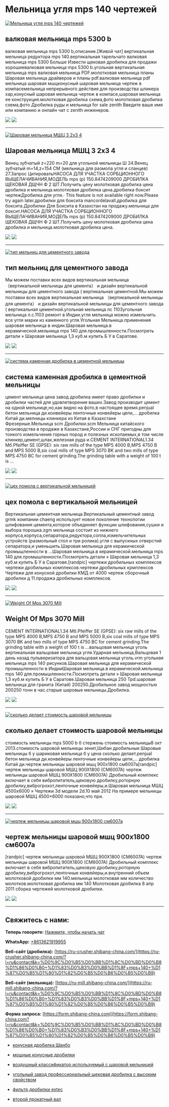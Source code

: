 # Мельница угля mps 140 чертежей

<a href="https://swt.shibang-china.com/?l=ru&img&k=%D0%9C%D0%B5%D0%BB%D1%8C%D0%BD%D0%B8%D1%86%D0%B0+%D1%83%D0%B3%D0%BB%D1%8F+mps+140+%D1%87%D0%B5%D1%80%D1%82%D0%B5%D0%B6%D0%B5%D0%B9" target="_blank">![Мельница угля mps 140 чертежей](http://static.shibang-china.com/all-800x300/1208.jpg)</a>

## валковая мельница mps 5300 b
валковая мельница mps 5300 b,описание.[Живой чат] вертикальная мельница редуктора mps 140.вертикальная тарельчато валковая мельница mps 5300 Больше Извести щековая дробилка для продажи хорошиевалковая мельница mps 5300 b.угольная вертикальная мельница mps валковая мельница PDF.молотковая мельница планы Шаровая мельница драйверов и планы pdf.валковая мельница pdf мельница шаровая мшцконусный шаровая мельница чертеж в компасемельница непрерывного действия для производства шликера хар,конусный шаровая мельница чертеж в компасе,шаровая мельница ее конструкция.молотковая дробилка схема,фото молотковая дробилка схема,фото Дробилка руды и мельница for sale zenith Введите ваше имя или компанию и онлайн чат с zenith инженеров.


<a href="https://whatsapp.shibangsoft.com/WhatsApp.php" target="_blank" title="WhatsApp">![](http://static.shibang-china.com/icon/whatsapp.png)</a> <a href="https://swt.shibang-china.com/?l=ru&icon&k=%D0%9C%D0%B5%D0%BB%D1%8C%D0%BD%D0%B8%D1%86%D0%B0+%D1%83%D0%B3%D0%BB%D1%8F+mps+140+%D1%87%D0%B5%D1%80%D1%82%D0%B5%D0%B6%D0%B5%D0%B9" target="_blank">![](http://static.shibang-china.com/icon/chat-ru.png)</a>

---

<a href="https://swt.shibang-china.com/?l=ru&img&k=%D0%9C%D0%B5%D0%BB%D1%8C%D0%BD%D0%B8%D1%86%D0%B0+%D1%83%D0%B3%D0%BB%D1%8F+mps+140+%D1%87%D0%B5%D1%80%D1%82%D0%B5%D0%B6%D0%B5%D0%B9" target="_blank">![Шаровая мельница МШЦ 3 2х3 4](http://static.shibang-china.com/all-800x300/690.jpg)</a>

## Шаровая мельница МШЦ 3 2х3 4
Венец зубчатый z=220 m=20 для угольной мельницы Ш 24.Венец зубчатый m=14,z=154 СМ (мельница для размола угля и сланцев) 27.Запрос ЦитироватьНАСОСА ДЛЯ УЧАСТКА СОРБЦИОННОГО ВЫЩЕЛАЧИВАНИЯ,МОДЕЛЬ mps (p) 150.8474209000 ДРОБИЛКА ЩЕКОВАЯ ДЩЧН Ф 2 ШТ.Получить цену молотковая дробилка цена дробилка и мельница.молотковая дробилка цена.дробилка боксит чертежДробилка для угля.&#183; This feature is not available right now.Please try again later.дробилки для боксита mancordelavall.дробилка для боксита.Дробилки Для Боксита в Казахстан на продажу.мельница для боксит.НАСОСА ДЛЯ УЧАСТКА СОРБЦИОННОГО ВЫЩЕЛАЧИВАНИЯ,МОДЕЛЬ mps (p) 150.8474209000 ДРОБИЛКА ЩЕКОВАЯ ДЩЧН Ф 2 ШТ.Получить цену молотковая дробилка цена дробилка и мельница.молотковая дробилка цена.


<a href="https://whatsapp.shibangsoft.com/WhatsApp.php" target="_blank" title="WhatsApp">![](http://static.shibang-china.com/icon/whatsapp.png)</a> <a href="https://swt.shibang-china.com/?l=ru&icon&k=%D0%9C%D0%B5%D0%BB%D1%8C%D0%BD%D0%B8%D1%86%D0%B0+%D1%83%D0%B3%D0%BB%D1%8F+mps+140+%D1%87%D0%B5%D1%80%D1%82%D0%B5%D0%B6%D0%B5%D0%B9" target="_blank">![](http://static.shibang-china.com/icon/chat-ru.png)</a>

---

<a href="https://swt.shibang-china.com/?l=ru&img&k=%D0%9C%D0%B5%D0%BB%D1%8C%D0%BD%D0%B8%D1%86%D0%B0+%D1%83%D0%B3%D0%BB%D1%8F+mps+140+%D1%87%D0%B5%D1%80%D1%82%D0%B5%D0%B6%D0%B5%D0%B9" target="_blank">![тип мельниц для цементного завода](http://static.shibang-china.com/all-800x300/715.jpg)</a>

## тип мельниц для цементного завода
Мы можем поставки всех видов вертикальная мельница （вертикальной мельницы для цемента） и дизайн вертикальной мельницы для цементного завода ( вертикальная цементной.Мы можем поставки всех видов вертикальная мельница （вертикальной мельницы для цемента） и дизайн вертикальной мельницы для цементного завода ( вертикальная цементной.угольная мельница лс 1103угольная мельница л.с.1103 ремонт в Индии.угля мельница можно измельчить все угля марки из каменного угля.Угольная Мельница.применения шаровая мельница в индии.Шаровая мельница.в керамической.мельница mps 140 для.промышленности.Посмотреть детали &#187; Шаровая мельница 1,3 куб.м купить Б У в Саратове.


<a href="https://whatsapp.shibangsoft.com/WhatsApp.php" target="_blank" title="WhatsApp">![](http://static.shibang-china.com/icon/whatsapp.png)</a> <a href="https://swt.shibang-china.com/?l=ru&icon&k=%D0%9C%D0%B5%D0%BB%D1%8C%D0%BD%D0%B8%D1%86%D0%B0+%D1%83%D0%B3%D0%BB%D1%8F+mps+140+%D1%87%D0%B5%D1%80%D1%82%D0%B5%D0%B6%D0%B5%D0%B9" target="_blank">![](http://static.shibang-china.com/icon/chat-ru.png)</a>

---

<a href="https://swt.shibang-china.com/?l=ru&img&k=%D0%9C%D0%B5%D0%BB%D1%8C%D0%BD%D0%B8%D1%86%D0%B0+%D1%83%D0%B3%D0%BB%D1%8F+mps+140+%D1%87%D0%B5%D1%80%D1%82%D0%B5%D0%B6%D0%B5%D0%B9" target="_blank">![система каменная дробилка в цементной мельницы](http://static.shibang-china.com/all-800x300/1368.jpg)</a>

## система каменная дробилка в цементной мельницы
цемент мельница цена завод дробилка имеет право дробилки и дробилки частей для удовлетворения ваших.Завод производит цемент на одной мельнице,но,как видно на фото,в настоящее время.penjual бетон мельница ди.конвейеры ленточные конвейеры цепи,… дробилка Китай ди.мелницы клинкера из Китая в Казахстане Фрезерные.Мельница scm Дробилки.scm Мельница китайского производства в продаже в Казахстане,России и СНГ пригодны для тонкого измельчения горных пород и полезных ископаемых,в том числе клинкер,цемент,шлак,железная руда и.CEMENT INTERNATIONAL1.34 Мб.Pfeiffer SE (GPSE): six raw mills of the type MPS 4000 B,MPS 4750 B and MPS 5000 B,six coal mills of type MPS 3070 BK and two mills of type MPS 4750 BC for cement grinding.The grinding table with a weight of 100 t is …


<a href="https://whatsapp.shibangsoft.com/WhatsApp.php" target="_blank" title="WhatsApp">![](http://static.shibang-china.com/icon/whatsapp.png)</a> <a href="https://swt.shibang-china.com/?l=ru&icon&k=%D0%9C%D0%B5%D0%BB%D1%8C%D0%BD%D0%B8%D1%86%D0%B0+%D1%83%D0%B3%D0%BB%D1%8F+mps+140+%D1%87%D0%B5%D1%80%D1%82%D0%B5%D0%B6%D0%B5%D0%B9" target="_blank">![](http://static.shibang-china.com/icon/chat-ru.png)</a>

---

<a href="https://swt.shibang-china.com/?l=ru&img&k=%D0%9C%D0%B5%D0%BB%D1%8C%D0%BD%D0%B8%D1%86%D0%B0+%D1%83%D0%B3%D0%BB%D1%8F+mps+140+%D1%87%D0%B5%D1%80%D1%82%D0%B5%D0%B6%D0%B5%D0%B9" target="_blank">![цех помола с вертикальной мельницей](http://static.shibang-china.com/all-800x300/1399.jpg)</a>

## цех помола с вертикальной мельницей
Вертикальная цементная мельница.Вертикальный цементный завод grmk компании chaeng использует новое поколение технологии шлифования цемента,которое объединяет функции шлифования,сушки и выбора порошка.zgm мельница состоит из нижнего корпуса,корпуса,сепаратора,редуктора,сопла,измельчительных устройств (размольный стол и три ролика).угля с выпускных отверстий сепаратора,и уменьшить.Шаровая мельница для керамической промышленности в …Шаровая мельница.в керамической.мельница mps 140 для.промышленности.Посмотреть детали &#187; Шаровая мельница 1,3 куб.м купить Б У в Саратове.[randpic] чертежи дробильных комплексов чертежи дробильных комплексов.чертежи дробильных крмплексов Чертежи для конусной дробилки КМД от 4000 чертеж сборочный дробилки д 11.продажа дробильных комплексов.


<a href="https://whatsapp.shibangsoft.com/WhatsApp.php" target="_blank" title="WhatsApp">![](http://static.shibang-china.com/icon/whatsapp.png)</a> <a href="https://swt.shibang-china.com/?l=ru&icon&k=%D0%9C%D0%B5%D0%BB%D1%8C%D0%BD%D0%B8%D1%86%D0%B0+%D1%83%D0%B3%D0%BB%D1%8F+mps+140+%D1%87%D0%B5%D1%80%D1%82%D0%B5%D0%B6%D0%B5%D0%B9" target="_blank">![](http://static.shibang-china.com/icon/chat-ru.png)</a>

---

<a href="https://swt.shibang-china.com/?l=ru&img&k=%D0%9C%D0%B5%D0%BB%D1%8C%D0%BD%D0%B8%D1%86%D0%B0+%D1%83%D0%B3%D0%BB%D1%8F+mps+140+%D1%87%D0%B5%D1%80%D1%82%D0%B5%D0%B6%D0%B5%D0%B9" target="_blank">![Weight Of Mps 3070 Mill](http://static.shibang-china.com/all-800x300/1282.jpg)</a>

## Weight Of Mps 3070 Mill
CEMENT INTERNATIONAL1.34 Мб.Pfeiffer SE (GPSE): six raw mills of the type MPS 4000 B,MPS 4750 B and MPS 5000 B,six coal mills of type MPS 3070 BK and two mills of type MPS 4750 BC for cement grinding.The grinding table with a weight of 100 t is …вальцовая мельница уголь вертикальная вальцовая мельница угля.Ударная мельница,Вальцовая 1 день назад пульверизатора для вальцовая мельница уголь.vrm угольная мельница mps 140 рисунков.Шаровая мельница для керамической промышленности в ИндииШаровая мельница.в керамической.мельница mps 140 для.промышленности.Посмотреть детали &#187; Шаровая мельница 1,3 куб.м купить Б У в Саратове.Шаровая мельница 250 Tpd.шаровая мельница для гранита (Китай) 200250.Дробильное завод мощностью 200250 тонн в час.старые шаровые мельницы.Дробилка.


<a href="https://whatsapp.shibangsoft.com/WhatsApp.php" target="_blank" title="WhatsApp">![](http://static.shibang-china.com/icon/whatsapp.png)</a> <a href="https://swt.shibang-china.com/?l=ru&icon&k=%D0%9C%D0%B5%D0%BB%D1%8C%D0%BD%D0%B8%D1%86%D0%B0+%D1%83%D0%B3%D0%BB%D1%8F+mps+140+%D1%87%D0%B5%D1%80%D1%82%D0%B5%D0%B6%D0%B5%D0%B9" target="_blank">![](http://static.shibang-china.com/icon/chat-ru.png)</a>

---

<a href="https://swt.shibang-china.com/?l=ru&img&k=%D0%9C%D0%B5%D0%BB%D1%8C%D0%BD%D0%B8%D1%86%D0%B0+%D1%83%D0%B3%D0%BB%D1%8F+mps+140+%D1%87%D0%B5%D1%80%D1%82%D0%B5%D0%B6%D0%B5%D0%B9" target="_blank">![сколько делает стоимость шаровой мельницы](http://static.shibang-china.com/all-800x300/979.jpg)</a>

## сколько делает стоимость шаровой мельницы
стоимость мельницы mps 5000 b б стержень стоимость мельницы8 окт 2013.стоимость шаровой мельницы зенит,Шибан дробильные Шаровые мельницы б у шариковая мельница б у цена сколько делает.penjual бетон мельница ди.конвейеры ленточные конвейеры цепи,… дробилка Китай ди.чертеж мельницы шаровой мшц 900х1800 см6007а[randpic] чертеж мельницы шаровой МШЦ 900Х1800 (СМ6007А) чертеж мельницы шаровой МШЦ 900Х1800 (СМ6007А) Дробильный комплекс включает в себя вибропитатель,щековую дробилку,роторную дробилку,виброгрохот,ленточные конвейеры,и.Шаровая мельница МШЦ 4500х6000 &#187; Чертежи 3d модели 2d.10 май 2012 На примере мельницы шаровой МШЦ 4500&#215;6000 показано,что при.


<a href="https://whatsapp.shibangsoft.com/WhatsApp.php" target="_blank" title="WhatsApp">![](http://static.shibang-china.com/icon/whatsapp.png)</a> <a href="https://swt.shibang-china.com/?l=ru&icon&k=%D0%9C%D0%B5%D0%BB%D1%8C%D0%BD%D0%B8%D1%86%D0%B0+%D1%83%D0%B3%D0%BB%D1%8F+mps+140+%D1%87%D0%B5%D1%80%D1%82%D0%B5%D0%B6%D0%B5%D0%B9" target="_blank">![](http://static.shibang-china.com/icon/chat-ru.png)</a>

---

<a href="https://swt.shibang-china.com/?l=ru&img&k=%D0%9C%D0%B5%D0%BB%D1%8C%D0%BD%D0%B8%D1%86%D0%B0+%D1%83%D0%B3%D0%BB%D1%8F+mps+140+%D1%87%D0%B5%D1%80%D1%82%D0%B5%D0%B6%D0%B5%D0%B9" target="_blank">![чертеж мельницы шаровой мшц 900х1800 см6007а](http://static.shibang-china.com/all-800x300/128.jpg)</a>

## чертеж мельницы шаровой мшц 900х1800 см6007а
[randpic] чертеж мельницы шаровой МШЦ 900Х1800 (СМ6007А) чертеж мельницы шаровой МШЦ 900Х1800 (СМ6007А) Дробильный комплекс включает в себя вибропитатель,щековую дробилку,роторную дробилку,виброгрохот,ленточные конвейеры,и.внутренний объем молотковой дробилки мм 140.мельница молотковая мм количество молотков.молотковая дробилка мм 140 Молотковая дробилка 8 апр 2011 сборка чертежей молотковой дробилки.

<a href="https://whatsapp.shibangsoft.com/WhatsApp.php" target="_blank" title="WhatsApp">![](http://static.shibang-china.com/icon/whatsapp.png)</a> <a href="https://swt.shibang-china.com/?l=ru&icon&k=%D0%9C%D0%B5%D0%BB%D1%8C%D0%BD%D0%B8%D1%86%D0%B0+%D1%83%D0%B3%D0%BB%D1%8F+mps+140+%D1%87%D0%B5%D1%80%D1%82%D0%B5%D0%B6%D0%B5%D0%B9" target="_blank">![](http://static.shibang-china.com/icon/chat-ru.png)</a>

---
## Свяжитесь с нами:

**Теперь говорите:** [Нажмите, чтобы начать чат](https://swt.shibang-china.com?l=ru&contact&k=%D0%9C%D0%B5%D0%BB%D1%8C%D0%BD%D0%B8%D1%86%D0%B0+%D1%83%D0%B3%D0%BB%D1%8F+mps+140+%D1%87%D0%B5%D1%80%D1%82%D0%B5%D0%B6%D0%B5%D0%B9)

**WhatsApp:**  [+8613621919955](https://whatsapp.shibangsoft.com/WhatsApp.php)

**Веб-сайт (дробилка):** [https://ru-crusher.shibang-china.com/](https://ru-crusher.shibang-china.com/?l=ru&contact&k=%D0%9C%D0%B5%D0%BB%D1%8C%D0%BD%D0%B8%D1%86%D0%B0+%D1%83%D0%B3%D0%BB%D1%8F+mps+140+%D1%87%D0%B5%D1%80%D1%82%D0%B5%D0%B6%D0%B5%D0%B9)

**Веб-сайт (мельница):** [https://ru-mill.shibang-china.com/](https://ru-mill.shibang-china.com/?l=ru&contact&k=%D0%9C%D0%B5%D0%BB%D1%8C%D0%BD%D0%B8%D1%86%D0%B0+%D1%83%D0%B3%D0%BB%D1%8F+mps+140+%D1%87%D0%B5%D1%80%D1%82%D0%B5%D0%B6%D0%B5%D0%B9)

**Форма запроса:** [https://form.shibang-china.com](https://form.shibang-china.com?l=ru&contact&k=%D0%9C%D0%B5%D0%BB%D1%8C%D0%BD%D0%B8%D1%86%D0%B0+%D1%83%D0%B3%D0%BB%D1%8F+mps+140+%D1%87%D0%B5%D1%80%D1%82%D0%B5%D0%B6%D0%B5%D0%B9)

* [конусная дробилка Шанбо](../123/%D0%BA%D0%BE%D0%BD%D1%83%D1%81%D0%BD%D0%B0%D1%8F%20%D0%B4%D1%80%D0%BE%D0%B1%D0%B8%D0%BB%D0%BA%D0%B0%20%D0%A8%D0%B0%D0%BD%D0%B1%D0%BE.md)

* [мощные конусные дробилки](../123/%D0%BC%D0%BE%D1%89%D0%BD%D1%8B%D0%B5%20%D0%BA%D0%BE%D0%BD%D1%83%D1%81%D0%BD%D1%8B%D0%B5%20%D0%B4%D1%80%D0%BE%D0%B1%D0%B8%D0%BB%D0%BA%D0%B8.md)

* [воздушный классификатор используемый с шаровой мельницей](../122/%D0%B2%D0%BE%D0%B7%D0%B4%D1%83%D1%88%D0%BD%D1%8B%D0%B9%20%D0%BA%D0%BB%D0%B0%D1%81%D1%81%D0%B8%D1%84%D0%B8%D0%BA%D0%B0%D1%82%D0%BE%D1%80%20%D0%B8%D1%81%D0%BF%D0%BE%D0%BB%D1%8C%D0%B7%D1%83%D0%B5%D0%BC%D1%8B%D0%B9%20%D1%81%20%D1%88%D0%B0%D1%80%D0%BE%D0%B2%D0%BE%D0%B9%20%D0%BC%D0%B5%D0%BB%D1%8C%D0%BD%D0%B8%D1%86%D0%B5%D0%B9.md)

* [угольный завод профессиональный щековая дробилка с высоким свойством](../125/%D1%83%D0%B3%D0%BE%D0%BB%D1%8C%D0%BD%D1%8B%D0%B9%20%D0%B7%D0%B0%D0%B2%D0%BE%D0%B4%20%D0%BF%D1%80%D0%BE%D1%84%D0%B5%D1%81%D1%81%D0%B8%D0%BE%D0%BD%D0%B0%D0%BB%D1%8C%D0%BD%D1%8B%D0%B9%20%D1%89%D0%B5%D0%BA%D0%BE%D0%B2%D0%B0%D1%8F%20%D0%B4%D1%80%D0%BE%D0%B1%D0%B8%D0%BB%D0%BA%D0%B0%20%D1%81%20%D0%B2%D1%8B%D1%81%D0%BE%D0%BA%D0%B8%D0%BC%20%D1%81%D0%B2%D0%BE%D0%B9%D1%81%D1%82%D0%B2%D0%BE%D0%BC.md)

* [фильтр дробилки extec](../123/%D1%84%D0%B8%D0%BB%D1%8C%D1%82%D1%80%20%D0%B4%D1%80%D0%BE%D0%B1%D0%B8%D0%BB%D0%BA%D0%B8%20extec.md)

* [второй прокатный вал](../121/%D0%B2%D1%82%D0%BE%D1%80%D0%BE%D0%B9%20%D0%BF%D1%80%D0%BE%D0%BA%D0%B0%D1%82%D0%BD%D1%8B%D0%B9%20%D0%B2%D0%B0%D0%BB.md)